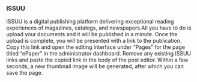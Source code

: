 ### ISSUU

ISSUU is a digital publishing platform delivering exceptional reading experiences of magazines, catalogs, and newspapers.All you have to do is upload your documents and it will be published in a minute. Once the upload is complete, you will be presented with a link to the publication. Copy this link and open the editing interface under “Pages” for the page titled “ePaper” in the administrator dashboard. Remove any existing ISSUU links and paste the copied link in the body of the post editor. Within a few seconds, a new thumbnail image will be generated, after which you can save the page.